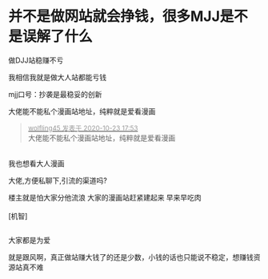 # 并不是做网站就会挣钱，很多MJJ是不是误解了什么


做DJJ站稳赚不亏<img src="static/image/smiley/default/lol.gif" smilieid="12" border="0" alt="" />

我相信我就是做大人站都能亏钱

mjj口号：抄袭是最稳妥的创新

大佬能不能私个漫画站地址，纯粹就是爱看漫画<img id="aimg_O47Q1" onclick="zoom(this, this.src, 0, 0, 0)" class="zoom" src="https://cdn.jsdelivr.net/gh/hishis/forum-master/public/images/patch.gif" onmouseover="img_onmouseoverfunc(this)" onload="thumbImg(this)" border="0" alt="" />

<div class="quote"><blockquote><font size="2"><a href="https://www.hostloc.com/forum.php?mod=redirect&amp;goto=findpost&amp;pid=9342210&amp;ptid=757685" target="_blank"><font color="#999999">wolfling45 发表于 2020-10-23 17:53</font></a></font><br />
大佬能不能私个漫画站地址，纯粹就是爱看漫画</blockquote></div><br />
我也想看大人漫画<img src="static/image/smiley/default/lol.gif" smilieid="12" border="0" alt="" />

大佬,方便私聊下,引流的渠道吗?<img id="aimg_yh8V8" onclick="zoom(this, this.src, 0, 0, 0)" class="zoom" src="https://cdn.jsdelivr.net/gh/hishis/forum-master/public/images/patch.gif" onmouseover="img_onmouseoverfunc(this)" onload="thumbImg(this)" border="0" alt="" />

楼主就是怕大家分他流浪 大家的漫画站赶紧建起来 早来早吃肉<br />
<br />
[机智]<br />
<img id="aimg_HGpVE" onclick="zoom(this, this.src, 0, 0, 0)" class="zoom" src="https://i.w3tt.com/images/o1YZv.png" onmouseover="img_onmouseoverfunc(this)" onload="thumbImg(this)" border="0" alt="" />

<img src="static/image/smiley/yct/022.gif" smilieid="42" border="0" alt="" />

大家都是为爱

就是跟风啊<img src="static/image/smiley/default/lol.gif" smilieid="12" border="0" alt="" />，真正做站赚大钱了的还是少数，小钱的话也只能说不稳定，想赚钱资源站真不难
